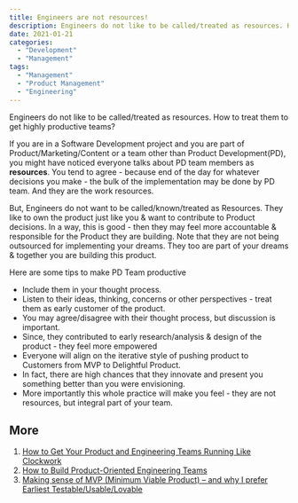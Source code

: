 ```yaml
---
title: Engineers are not resources!
description: Engineers do not like to be called/treated as resources. How to treat them?
date: 2021-01-21
categories:
  - "Development"
  - "Management"  
tags:
  - "Management"
  - "Product Management"
  - "Engineering"
---
```


Engineers do not like to be called/treated as resources. How to treat them to get highly productive teams?

<!--more-->
If you are in a Software Development project and you are part of Product/Marketing/Content or a team other than Product Development(PD), you might have noticed everyone talks about PD team members as **resources**. You tend to agree - because end of the day for whatever decisions you make - the bulk of the implementation may be done by PD team. And they are the work resources.

But, Engineers do not want to be called/known/treated as Resources. They like to own the product just like you & want to contribute to Product decisions. In a way, this is good - then they may feel more accountable & responsible for the Product they are building. Note that they are not being outsourced for implementing your dreams. They too are part of your dreams & together you are building this product.

Here are some tips to make PD Team productive

* Include them in your thought process.
* Listen to their ideas, thinking, concerns or other perspectives - treat them as early customer of the product.
* You may agree/disagree with their thought process, but discussion is important.
* Since, they contributed to early research/analysis & design of the product - they feel more empowered
* Everyone will align on the iterative style of pushing product to Customers from MVP to Delightful Product.
* In fact, there are high chances that they innovate and present you something better than you were envisioning.
* More importantly this whole practice will make you feel - they are not resources, but integral part of your team.

## More
1. [How to Get Your Product and Engineering Teams Running Like Clockwork](https://blog.usejournal.com/how-to-get-your-product-and-engineering-teams-running-like-clockwork-8c5c342721df)
1. [How to Build Product-Oriented Engineering Teams](https://blog.amplitude.com/how-to-build-product-oriented-engineering-teams)
1. [Making sense of MVP (Minimum Viable Product) – and why I prefer Earliest Testable/Usable/Lovable](https://blog.crisp.se/2016/01/25/henrikkniberg/making-sense-of-mvp)
